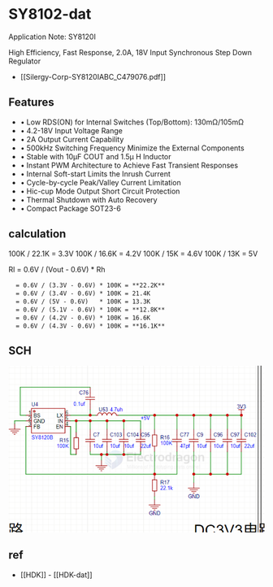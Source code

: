
# SY8102-dat


Application Note: SY8120I

High Efficiency, Fast Response, 2.0A, 18V Input Synchronous Step Down Regulator

- [[Silergy-Corp-SY8120IABC_C479076.pdf]]


## Features 

- • Low RDS(ON) for Internal Switches  (Top/Bottom): 130mΩ/105mΩ 
- • 4.2-18V Input Voltage Range  
- • 2A Output Current Capability 
- • 500kHz Switching Frequency Minimize the External Components 
- • Stable with 10μF COUT and 1.5μ H Inductor 
- • Instant PWM Architecture to Achieve Fast Transient Responses 
- • Internal Soft-start Limits the Inrush Current 
- • Cycle-by-cycle Peak/Valley Current Limitation 
- • Hic-cup Mode Output Short Circuit Protection 
- • Thermal Shutdown with Auto Recovery 
- • Compact Package SOT23-6 

## calculation 

100K / 22.1K = 3.3V
100K / 16.6K = 4.2V
100K / 15K = 4.6V
100K / 13K = 5V


Rl = 0.6V / (Vout - 0.6V) * Rh

      = 0.6V / (3.3V - 0.6V) * 100K = **22.2K**
      = 0.6V / (3.4V - 0.6V) * 100K = 21.4K
      = 0.6V / (5V - 0.6V)   * 100K = 13.3K
      = 0.6V / (5.1V - 0.6V) * 100K = **12.8K**
      = 0.6V / (4.2V - 0.6V) * 100K = 16.6K
      = 0.6V / (4.3V - 0.6V) * 100K = **16.1K**


## SCH 

![](2025-10-02-19-03-16.png)

## ref 

- [[HDK]] - [[HDK-dat]]